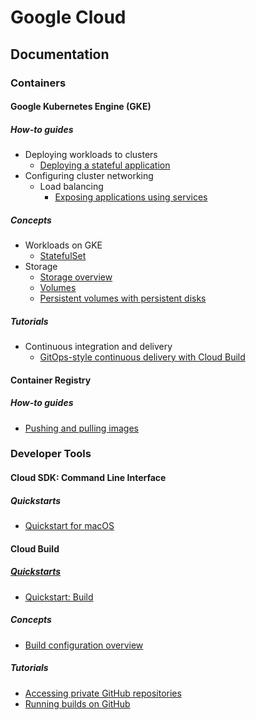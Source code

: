# Google Cloud

## Documentation
### Containers
#### Google Kubernetes Engine (GKE)
##### How-to guides
* Deploying workloads to clusters
  * [Deploying a stateful application](https://cloud.google.com/kubernetes-engine/docs/how-to/stateful-apps)
* Configuring cluster networking
  * Load balancing
    * [Exposing applications using services](https://cloud.google.com/kubernetes-engine/docs/how-to/exposing-apps)

##### Concepts
* Workloads on GKE
  * [StatefulSet](https://cloud.google.com/kubernetes-engine/docs/concepts/statefulset)
* Storage
  * [Storage overview](https://cloud.google.com/kubernetes-engine/docs/concepts/storage-overview)
  * [Volumes](https://cloud.google.com/kubernetes-engine/docs/concepts/volumes)
  * [Persistent volumes with persistent disks](https://cloud.google.com/kubernetes-engine/docs/concepts/persistent-volumes)

##### Tutorials
* Continuous integration and delivery
  * [GitOps-style continuous delivery with Cloud Build](https://cloud.google.com/kubernetes-engine/docs/tutorials/gitops-cloud-build)

#### Container Registry
##### How-to guides
* [Pushing and pulling images](https://cloud.google.com/container-registry/docs/pushing-and-pulling)

### Developer Tools
#### Cloud SDK: Command Line Interface
##### Quickstarts
* [Quickstart for macOS](https://cloud.google.com/sdk/docs/quickstart-macos)

#### Cloud Build
##### [Quickstarts](https://cloud.google.com/cloud-build/docs/quickstarts)
* [Quickstart: Build](https://cloud.google.com/cloud-build/docs/quickstart-build)

##### Concepts
* [Build configuration overview](https://cloud.google.com/cloud-build/docs/build-config)

##### Tutorials
* [Accessing private GitHub repositories](https://cloud.google.com/cloud-build/docs/access-private-github-repos)
* [Running builds on GitHub](https://cloud.google.com/cloud-build/docs/automating-builds/run-builds-on-github)
